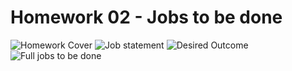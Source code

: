# Homework 02 - Jobs to be done

![Homework Cover](https://user-images.githubusercontent.com/76954323/116807847-be6d2980-ab5f-11eb-9f44-6588c4906249.PNG)
![Job statement](https://user-images.githubusercontent.com/76954323/116807849-bf9e5680-ab5f-11eb-8ff1-7db5bb58b0c7.PNG)
![Desired Outcome](https://user-images.githubusercontent.com/76954323/116807851-c1681a00-ab5f-11eb-9799-91c36414e778.PNG)
![Full jobs to be done](https://user-images.githubusercontent.com/76954323/116807852-c331dd80-ab5f-11eb-8803-277bc0d3408e.PNG)
